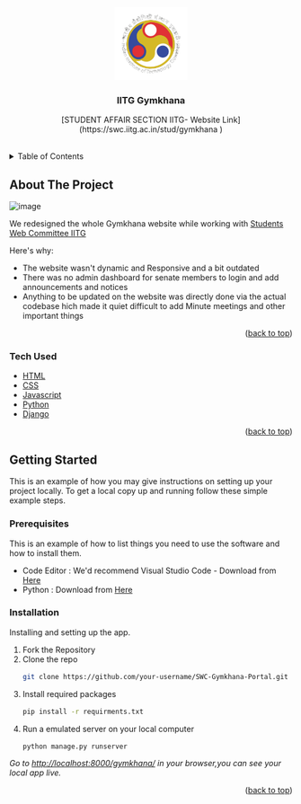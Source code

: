 <div id="top"></div>

<!-- PROJECT LOGO -->
<br />
<div align="center">
  <a href="https://github.com/xqbptt/SWC-Gymkhana-Portal/tree/django/Home">
    <img src="https://raw.githubusercontent.com/xqbptt/SWC-Gymkhana-Portal/django/Home/static/Home/images/IITGlogo.png" alt="Logo" width="130" height="130">
  </a>
  <!-- Header-->
   <h3 align="center">IITG Gymkhana</h3>
  <p align="center">
    [STUDENT AFFAIR SECTION IITG- Website Link](https://swc.iitg.ac.in/stud/gymkhana )
    <br />
    <br />
  </p>
</div>

<!-- Details Section -->
<details>
  <summary>Table of Contents</summary>
  <ol>
    <li>
      <a href="#about-the-project">About The Project</a>
      <ul>
        <li><a href="#tech-used">Tech Used</a></li>
      </ul>
    </li>
    <li>
      <a href="#getting-started">Getting Started</a>
      <ul>
        <li><a href="#prerequisites">Prerequisites</a></li>
        <li><a href="#installation">Installation</a></li>
      </ul>
    </li>
  </ol>
</details>

## About The Project

![image](https://user-images.githubusercontent.com/84667136/151690048-b8ac0391-1ce2-45df-b62e-1890a684f4f3.png)

We redesigned the whole Gymkhana website while working with [Students Web Committee IITG](https://github.com/swciitg)

Here's why:
* The website wasn't dynamic and Responsive and a bit outdated
* There was no admin dashboard for senate members to login and add announcements and notices
* Anything to be updated on the website was directly done via the actual codebase hich made it quiet difficult to add Minute meetings and other important things


<p align="right">(<a href="#top">back to top</a>)</p>



### Tech Used

* [HTML](https://developer.mozilla.org/en-US/docs/Learn/Getting_started_with_the_web/HTML_basics)
* [CSS](https://developer.mozilla.org/en-US/docs/Web/CSS)
* [Javascript](https://www.javascript.com/)
* [Python](https://www.python.org/)
* [Django](https://www.djangoproject.com/)

<p align="right">(<a href="#top">back to top</a>)</p>


<!-- GETTING STARTED -->
## Getting Started

This is an example of how you may give instructions on setting up your project locally.
To get a local copy up and running follow these simple example steps.

### Prerequisites

This is an example of how to list things you need to use the software and how to install them.
* Code Editor : We'd recommend Visual Studio Code - Download from [Here](https://code.visualstudio.com/)
* Python : Download from [Here](https://www.python.org/downloads/)

### Installation

Installing and setting up the app.
1. Fork the Repository
2. Clone the repo 
   ```sh
   git clone https://github.com/your-username/SWC-Gymkhana-Portal.git
   ```
3. Install required packages
   ```sh
   pip install -r requirments.txt
   ```
5. Run a emulated server on your local computer
   ```sh
   python manage.py runserver
   ```
_Go to [http://localhost:8000/gymkhana/](http://localhost:8000/gymkhana/) in your browser,you can see your local app live._


<p align="right">(<a href="#top">back to top</a>)</p>
